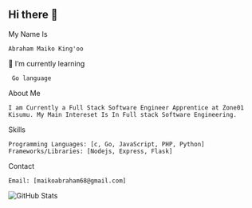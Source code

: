 ## Hi there 👋

<!--
**abrakingoo/abrakingoo** is a ✨ _special_ ✨ repository because its `README.md` (this file) appears on your GitHub profile.

Here are some ideas to get you started:

- 🔭 I’m currently working on ...
- 🌱 I’m currently learning ...
- 👯 I’m looking to collaborate on ...
- 🤔 I’m looking for help with ...
- 💬 Ask me about ...
- 📫 How to reach me: ...
- 😄 Pronouns: ...
- ⚡ Fun fact: ...
-->
My Name Is

    Abraham Maiko King'oo
 
 🌱 I’m currently learning
     
     Go language

About Me

    I am Currently a Full Stack Software Engineer Apprentice at Zone01 Kisumu. My Main Intereset Is In Full stack Software Engineering.

Skills

    Programming Languages: [c, Go, JavaScript, PHP, Python]
    Frameworks/Libraries: [Nodejs, Express, Flask]
Contact

    Email: [maikoabraham68@gmail.com]
![GitHub Stats](https://github-readme-stats.vercel.app/api?username=abrakingoo&show_icons=true)

